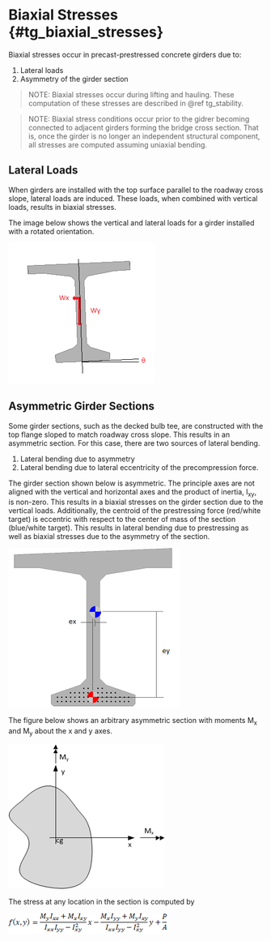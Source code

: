 ﻿Biaxial Stresses {#tg_biaxial_stresses}
======================================
Biaxial stresses occur in precast-prestressed concrete girders due to:
1. Lateral loads
2. Asymmetry of the girder section

> NOTE: Biaxial stresses occur during lifting and hauling. These computation of these stresses are described in @ref tg_stability.

> NOTE: Biaxial stress conditions occur prior to the gidrer becoming connected to adjacent girders forming the bridge cross section. That is, once the girder is no longer an independent structural component, all stresses are computed assuming uniaxial bending.

Lateral Loads
--------------
When girders are installed with the top surface parallel to the roadway cross slope, lateral loads are induced. These loads, when combined with vertical loads, results in biaxial stresses.

The image below shows the vertical and lateral loads for a girder installed with a rotated orientation.

![](Lateral_Deflection_Images\Lateral_Component_Dead_Load.png)

Asymmetric Girder Sections
---------------------------
Some girder sections, such as the decked bulb tee, are constructed with the top flange sloped to match roadway cross slope. This results in an asymmetric section. For this case, there are two sources of lateral bending.
1. Lateral bending due to asymmetry
2. Lateral bending due to lateral eccentricity of the precompression force.

The girder section shown below is asymmetric. The principle axes are not aligned with the vertical and horizontal axes and the product of inertia, I<sub>xy</sub>, is non-zero. This results in a biaxial stresses on the girder section due to the vertical loads. Additionally, the centroid of the prestressing force (red/white target) is eccentric with respect to the center of mass of the section (blue/white target). This results in lateral bending due to prestressing as well as biaxial stresses due to the asymmetry of the section.

![](Lateral_Deflection_Images\Asymmetric_Section.png)

The figure below shows an arbitrary asymmetric section with moments M<sub>x</sub> and M<sub>y</sub> about the x and y axes.

![](Lateral_Deflection_Images\Arbitrary_Asymmetric_Section.png)

The stress at any location in the section is computed by

![](Biaxial_Stress_Equation.png)

